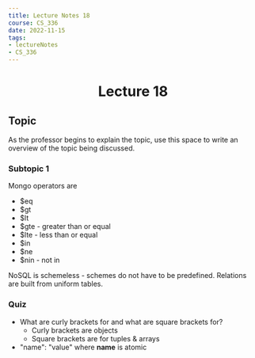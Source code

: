 ```yaml
---
title: Lecture Notes 18
course: CS_336
date: 2022-11-15
tags: 
- lectureNotes
- CS_336
---
```


<center><h1>Lecture 18</h1></center>

## Topic
As the professor begins to explain the topic, use this space to write an overview of the topic being discussed.

### Subtopic 1
Mongo operators are
- $eq
- $gt
- $lt
- $gte - greater than or equal
- $lte - less than or equal
- $in
- $ne
- $nin - not in

NoSQL is schemeless - schemes do not have to be predefined.
Relations are built from uniform tables.



### Quiz
- What are curly brackets for and what are square brackets for?
	- Curly brackets are objects
	- Square brackets are for tuples & arrays
- "name": "value" where **name** is atomic